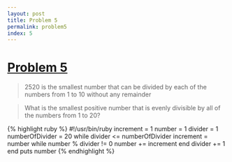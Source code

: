 ```yaml
---
layout: post
title: Problem 5
permalink: problem5
index: 5
---
```

# [Problem 5](https://projecteuler.net/problem=5)

>2520 is the smallest number that can be divided by each of the numbers from 1 to 10 without any remainder

>What is the smallest positive number that is evenly divisible by all of the numbers from 1 to 20?

{% highlight ruby %}
#!/usr/bin/ruby
increment = 1
number = 1
divider = 1
numberOfDivider = 20
while divider <= numberOfDivider
	increment = number
	while number % divider != 0
		number += increment
	end
	divider += 1
end
puts number
{% endhighlight %}
